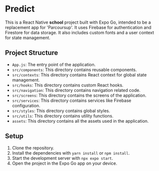 # Predict

This is a React Native **school** project built with Expo Go, intended to be a replacement app for 'Parcoursup'. It uses Firebase for authentication and Firestore for data storage. It also includes custom fonts and a user context for state management.

## Project Structure

- `App.js`: The entry point of the application.
- `src/components`: This directory contains reusable components.
- `src/contexts`: This directory contains React context for global state management.
- `src/hooks`: This directory contains custom React hooks.
- `src/navigation`: This directory contains navigation related code.
- `src/screens`: This directory contains the screens of the application.
- `src/services`: This directory contains services like Firebase configuration.
- `src/styles`: This directory contains global styles.
- `src/utils`: This directory contains utility functions.
- `assets`: This directory contains all the assets used in the application.

## Setup

1. Clone the repository.
2. Install the dependencies with `yarn install` or `npm install`.
3. Start the development server with `npx expo start`.
4. Open the project in the Expo Go app on your device.
